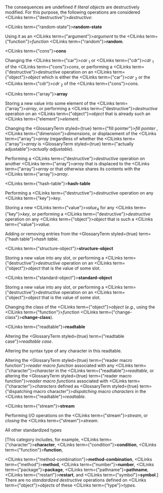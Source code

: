  



The consequences are undefined if *literal objects* are destructively modified. For this purpose, the following operations are considered <ClLinks  term={"destructive"}><i>destructive</i></ClLinks>: 



<ClLinks  term={"random-state"}><b>random-state</b></ClLinks> 



Using it as an <ClLinks  term={"argument"}><i>argument</i></ClLinks> to the <ClLinks  term={"function"}><i>function</i></ClLinks> <ClLinks  term={"random"}><b>random</b></ClLinks>. 



<ClLinks  term={"cons"}><b>cons</b></ClLinks> 



Changing the <ClLinks  term={"car"}><i>car</i></ClLinks> <sub>1</sub> or <ClLinks  term={"cdr"}><i>cdr</i></ClLinks> <sub>1</sub> of the <ClLinks  term={"cons"}><i>cons</i></ClLinks>, or performing a <ClLinks  term={"destructive"}><i>destructive</i></ClLinks> operation on an <ClLinks  term={"object"}><i>object</i></ClLinks> which is either the <ClLinks  term={"car"}><i>car</i></ClLinks> <sub>2</sub> or the <ClLinks  term={"cdr"}><i>cdr</i></ClLinks> <sub>2</sub> of the <ClLinks  term={"cons"}><i>cons</i></ClLinks>. 



<ClLinks  term={"array"}><b>array</b></ClLinks> 



Storing a new value into some element of the <ClLinks  term={"array"}><i>array</i></ClLinks>, or performing a <ClLinks  term={"destructive"}><i>destructive</i></ClLinks> operation on an <ClLinks  term={"object"}><i>object</i></ClLinks> that is already such an <ClLinks  term={"element"}><i>element</i></ClLinks>. 



Changing the <GlossaryTerm styled={true} term={"fill pointer"}><i>fill pointer</i></GlossaryTerm> , <ClLinks  term={"dimension"}><i>dimensions</i></ClLinks>, or displacement of the <ClLinks  term={"array"}><i>array</i></ClLinks> (regardless of whether the <ClLinks  term={"array"}><i>array</i></ClLinks> is <GlossaryTerm styled={true} term={"actually adjustable"}><i>actually adjustable</i></GlossaryTerm>). 



Performing a <ClLinks  term={"destructive"}><i>destructive</i></ClLinks> operation on another <ClLinks  term={"array"}><i>array</i></ClLinks> that is displaced to the <ClLinks  term={"array"}><i>array</i></ClLinks> or that otherwise shares its contents with the <ClLinks  term={"array"}><i>array</i></ClLinks>. 



<ClLinks  term={"hash-table"}><b>hash-table</b></ClLinks> 



Performing a <ClLinks  term={"destructive"}><i>destructive</i></ClLinks> operation on any <ClLinks  term={"key"}><i>key</i></ClLinks>. 



Storing a new <ClLinks  term={"value"}><i>value</i></ClLinks><sub>4</sub> for any <ClLinks  term={"key"}><i>key</i></ClLinks>, or performing a <ClLinks  term={"destructive"}><i>destructive</i></ClLinks> operation on any <ClLinks  term={"object"}><i>object</i></ClLinks> that is such a <ClLinks  term={"value"}><i>value</i></ClLinks>. 



Adding or removing entries from the <GlossaryTerm styled={true} term={"hash table"}><i>hash table</i></GlossaryTerm>. 



<ClLinks  term={"structure-object"}><b>structure-object</b></ClLinks> 



Storing a new value into any slot, or performing a <ClLinks  term={"destructive"}><i>destructive</i></ClLinks> operation on an <ClLinks  term={"object"}><i>object</i></ClLinks> that is the value of some slot. 



<ClLinks  term={"standard-object"}><b>standard-object</b></ClLinks> 



Storing a new value into any slot, or performing a <ClLinks  term={"destructive"}><i>destructive</i></ClLinks> operation on an <ClLinks  term={"object"}><i>object</i></ClLinks> that is the value of some slot. 



Changing the class of the <ClLinks  term={"object"}><i>object</i></ClLinks> (*e.g.*, using the <ClLinks  term={"function"}><i>function</i></ClLinks> <ClLinks  term={"change-class"}><b>change-class</b></ClLinks>).  







<ClLinks  term={"readtable"}><b>readtable</b></ClLinks> 



Altering the <GlossaryTerm styled={true} term={"readtable case"}><i>readtable case</i></GlossaryTerm>. 



Altering the syntax type of any character in this readtable. 



Altering the <GlossaryTerm styled={true} term={"reader macro function"}><i>reader macro function</i></GlossaryTerm> associated with any <ClLinks  term={"character"}><i>character</i></ClLinks> in the <ClLinks  term={"readtable"}><i>readtable</i></ClLinks>, or altering the <GlossaryTerm styled={true} term={"reader macro function"}><i>reader macro functions</i></GlossaryTerm> associated with <ClLinks  term={"character"}><i>characters</i></ClLinks> defined as <GlossaryTerm styled={true} term={"dispatching macro character"}><i>dispatching macro characters</i></GlossaryTerm> in the <ClLinks  term={"readtable"}><i>readtable</i></ClLinks>. 



<ClLinks  term={"stream"}><b>stream</b></ClLinks> 



Performing I/O operations on the <ClLinks  term={"stream"}><i>stream</i></ClLinks>, or *closing* the <ClLinks  term={"stream"}><i>stream</i></ClLinks>. 



All other standardized types 



[This category includes, for example, <ClLinks  term={"character"}><b>character</b></ClLinks>, <ClLinks  term={"condition"}><b>condition</b></ClLinks>, <ClLinks  term={"function"}><b>function</b></ClLinks>, 



<ClLinks  term={"method-combination"}><b>method-combination</b></ClLinks>, <ClLinks  term={"method"}><b>method</b></ClLinks>, <ClLinks  term={"number"}><b>number</b></ClLinks>, <ClLinks  term={"package"}><b>package</b></ClLinks>, <ClLinks  term={"pathname"}><b>pathname</b></ClLinks>, <ClLinks  term={"restart"}><b>restart</b></ClLinks>, and <ClLinks  term={"symbol"}><b>symbol</b></ClLinks>.] There are no *standardized destructive* operations defined on <ClLinks  term={"object"}><i>objects</i></ClLinks> of these <ClLinks  term={"type"}><i>types</i></ClLinks>. 



